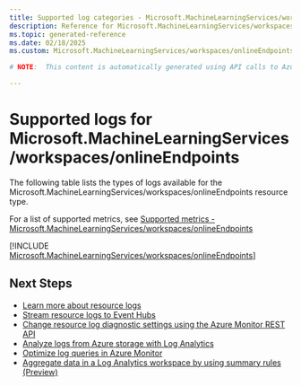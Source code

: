 ```yaml
---
title: Supported log categories - Microsoft.MachineLearningServices/workspaces/onlineEndpoints
description: Reference for Microsoft.MachineLearningServices/workspaces/onlineEndpoints in Azure Monitor Logs.
ms.topic: generated-reference
ms.date: 02/18/2025
ms.custom: Microsoft.MachineLearningServices/workspaces/onlineEndpoints, naam

# NOTE:  This content is automatically generated using API calls to Azure. Any edits made on these files will be overwritten in the next run of the script. 

---
```





# Supported logs for Microsoft.MachineLearningServices/workspaces/onlineEndpoints  
The following table lists the types of logs available for the Microsoft.MachineLearningServices/workspaces/onlineEndpoints resource type.
  
  
  
For a list of supported metrics, see [Supported metrics - Microsoft.MachineLearningServices/workspaces/onlineEndpoints](../supported-metrics/microsoft-machinelearningservices-workspaces-onlineendpoints-metrics.md)  
  

  
[!INCLUDE [Microsoft.MachineLearningServices/workspaces/onlineEndpoints](~/reusable-content/ce-skilling/azure/includes/azure-monitor/reference/logs/microsoft-machinelearningservices-workspaces-onlineendpoints-logs-include.md)]  
  

## Next Steps

* [Learn more about resource logs](/azure/azure-monitor/essentials/platform-logs-overview)
* [Stream resource logs to Event Hubs](/azure/azure-monitor/essentials/resource-logs#send-to-azure-event-hubs)
* [Change resource log diagnostic settings using the Azure Monitor REST API](/rest/api/monitor/diagnosticsettings)
* [Analyze logs from Azure storage with Log Analytics](/azure/azure-monitor/essentials/resource-logs#send-to-log-analytics-workspace)
* [Optimize log queries in Azure Monitor](/azure/azure-monitor/logs/query-optimization)
* [Aggregate data in a Log Analytics workspace by using summary rules (Preview)](/azure/azure-monitor/logs/summary-rules)